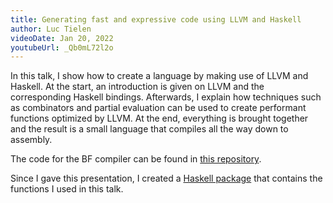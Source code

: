 ```yaml
---
title: Generating fast and expressive code using LLVM and Haskell
author: Luc Tielen
videoDate: Jan 20, 2022
youtubeUrl: _Qb0mL72l2o
---
```


In this talk, I show how to create a language by making use of LLVM and Haskell.
At the start, an introduction is given on LLVM and the corresponding Haskell
bindings. Afterwards, I explain how techniques such as combinators and partial
evaluation can be used to create performant functions optimized by LLVM. At the
end, everything is brought together and the result is a small language
that compiles all the way down to assembly.

The code for the BF compiler can be found in
[this repository](https://github.com/luc-tielen/bf).

Since I gave this presentation, I created a
[Haskell package](https://github.com/luc-tielen/llvm-hs-combinators)
that contains the functions I used in this talk.
